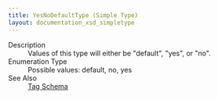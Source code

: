 ```yaml
---
title: YesNoDefaultType (Simple Type)
layout: documentation_xsd_simpletype
---
```

<dl>
  <dt>Description</dt>
  <dd>Values of this type will either be "default", "yes", or "no".</dd>
  <dt>Enumeration Type</dt>
  <dd>Possible values: default, no, yes</dd>
  <dt>See Also</dt>
  <dd>
    <a href="../tag">Tag Schema</a>
  </dd>
</dl>
